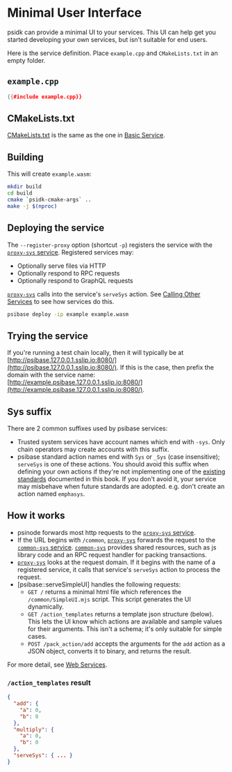 # Minimal User Interface

psidk can provide a minimal UI to your services. This UI can help get you started developing your own services, but isn't suitable for end users.

Here is the service definition. Place `example.cpp` and `CMakeLists.txt` in an empty folder.

## `example.cpp`

```cpp
{{#include example.cpp}}
```

## CMakeLists.txt

[CMakeLists.txt](CMakeLists.txt) is the same as the one in [Basic Service](../basic/).

## Building

This will create `example.wasm`:

```sh
mkdir build
cd build
cmake `psidk-cmake-args` ..
make -j $(nproc)
```

## Deploying the service

The `--register-proxy` option (shortcut `-p`) registers the service with the [`proxy-sys` service](../../system-service/proxy-sys.md). Registered services may:

- Optionally serve files via HTTP
- Optionally respond to RPC requests
- Optionally respond to GraphQL requests

[`proxy-sys`](../../system-service/proxy-sys.md) calls into the service's `serveSys` action. See [Calling Other Services](../calling/) to see how services do this.

```sh
psibase deploy -ip example example.wasm
```

## Trying the service

If you're running a test chain locally, then it will typically be at [http://psibase.127.0.0.1.sslip.io:8080/](http://psibase.127.0.0.1.sslip.io:8080/). If this is the case, then prefix the domain with the service name: [http://example.psibase.127.0.0.1.sslip.io:8080/](http://example.psibase.127.0.0.1.sslip.io:8080/).

## Sys suffix

There are 2 common suffixes used by psibase services:

- Trusted system services have account names which end with `-sys`. Only chain operators may create accounts with this suffix.
- psibase standard action names end with `Sys` or `_Sys` (case insensitive); `serveSys` is one of these actions. You should avoid this suffix when defining your own actions if they're not implementing one of the [existing standards](../../standards/actions.html) documented in this book. If you don't avoid it, your service may misbehave when future standards are adopted. e.g. don't create an action named `emphasys`.

## How it works

- psinode forwards most http requests to the [`proxy-sys` service](../../system-service/proxy-sys.md).
- If the URL begins with `/common`, [`proxy-sys`](../../system-service/proxy-sys.md) forwards the request to the [`common-sys` service](../../system-service/common-sys.md). [`common-sys`](../../system-service/common-sys.md) provides shared resources, such as js library code and an RPC request handler for packing transactions.
- [`proxy-sys`](../../system-service/proxy-sys.md) looks at the request domain. If it begins with the name of a registered service, it calls that service's `serveSys` action to process the request.
- [psibase::serveSimpleUI] handles the following requests:
  - `GET /` returns a minimal html file which references the `/common/SimpleUI.mjs` script. This script generates the UI dynamically.
  - `GET /action_templates` returns a template json structure (below). This lets the UI know which actions are available and sample values for their arguments. This isn't a schema; it's only suitable for simple cases.
  - `POST /pack_action/add` accepts the arguments for the `add` action as a JSON object, converts it to binary, and returns the result.

For more detail, see [Web Services](../reference/web-services.html).

### `/action_templates` result

```json
{
  "add": {
    "a": 0,
    "b": 0
  },
  "multiply": {
    "a": 0,
    "b": 0
  },
  "serveSys": { ... }
}
```
